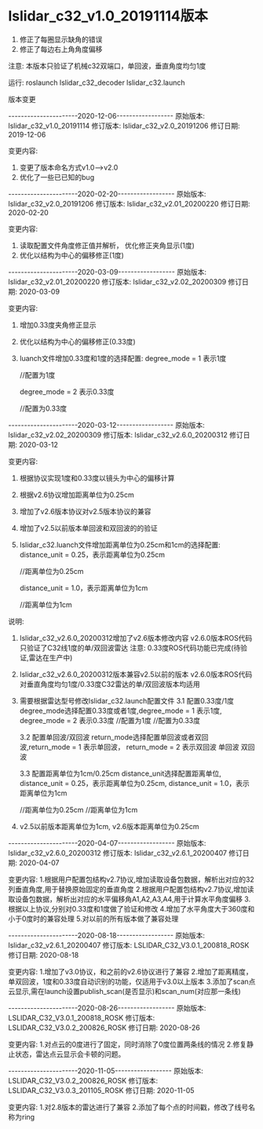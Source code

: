 # lslidar_c32_v1.0_20191114版本
1. 修正了每圈显示缺角的错误
2. 修正了每边右上角角度偏移

注意: 
	本版本只验证了机械c32双端口，单回波，垂直角度均匀1度

运行: 
	roslaunch lslidar_c32_decoder lslidar_c32.launch


版本变更

----------------------2020-12-06------------------
原始版本: lslidar_c32_v1.0_20191114
修订版本: lslidar_c32_v2.0_20191206
修订日期: 2019-12-06

变更内容:
1. 变更了版本命名方式v1.0-->v2.0
2. 优化了一些已已知的bug


----------------------2020-02-20------------------
原始版本: lslidar_c32_v2.0_20191206
修订版本: lslidar_c32_v2.01_20200220
修订日期: 2020-02-20

变更内容:
1. 读取配置文件角度修正值并解析， 优化修正夹角显示(1度)
2. 优化以结构为中心的偏移修正(1度)		


----------------------2020-03-09------------------
原始版本: lslidar_c32_v2.01_20200220
修订版本: lslidar_c32_v2.02_20200309
修订日期: 2020-03-09

变更内容:
1. 增加0.33度夹角修正显示
2. 优化以结构为中心的偏移修正(0.33度)
3. luanch文件增加0.33度和1度的选择配置:
    degree_mode = 1 表示1度
    <param name="degree_mode" value="1"/>   //配置为1度

    degree_mode = 2 表示0.33度
    <param name="degree_mode" value="2"/>   //配置为0.33度

----------------------2020-03-12------------------
原始版本: lslidar_c32_v2.02_20200309
修订版本: lslidar_c32_v2.6.0_20200312
修订日期: 2020-03-12

变更内容:
1. 根据协议实现1度和0.33度以镜头为中心的偏移计算
2. 根据v2.6协议增加距离单位为0.25cm
3. 增加了v2.6版本协议对v2.5版本协议的兼容
4. 增加了v2.5以前版本单回波和双回波的的验证
5. lslidar_c32.luanch文件增加距离单位为0.25cm和1cm的选择配置:
	distance_unit = 0.25，表示距离单位为0.25cm
	<param name="distance_unit" value="0.25"/>		//距离单位为0.25cm

	distance_unit = 1.0，表示距离单位为1cm
	<param name="distance_unit" value="1.0"/>		//距离单位为1cm

说明: 
1. lslidar_c32_v2.6.0_20200312增加了v2.6版本修改内容
   v2.6.0版本ROS代码只验证了C32线1度的单/双回波雷达
   注意: 0.33度ROS代码功能已完成(待验证,雷达在生产中)
   	
2. lslidar_c32_v2.6.0_20200312版本兼容v2.5以前的版本
   v2.6.0版本ROS代码对垂直角度均匀1度/0.33度C32雷达的单/双回波版本均适用

3. 需要根据雷达型号修改lslidar_c32.launch配置文件
   3.1 配置0.33度/1度
	degree_mode选择配置0.33度或者1度,degree_mode = 1 表示1度, degree_mode = 2 表示0.33度
    	<param name="degree_mode" value="1"/>   //配置为1度
    	<param name="degree_mode" value="2"/>   //配置为0.33度
	
   3.2 配置单回波/双回波
        return_mode选择配置单回波或者双回波,return_mode = 1 表示单回波， return_mode = 2 表示双回波
        <arg name="return_mode" default="1" />	单回波
  	<arg name="return_mode" default="2" />	双回波
  
   3.3 配置距离单位为1cm/0.25cm
	distance_unit选择配置距离单位, distance_unit = 0.25，表示距离单位为0.25cm, distance_unit = 1.0，表示距离单位为1cm
	<param name="distance_unit" value="0.25"/>		//距离单位为0.25cm
	<param name="distance_unit" value="1.0"/>		//距离单位为1cm

4. v2.5以前版本距离单位为1cm, v2.6版本距离单位为0.25cm


----------------------2020-04-07------------------
原始版本: lslidar_c32_v2.6.0_20200312
修订版本: lslidar_c32_v2.6.1_20200407
修订日期: 2020-04-07

变更内容:
1.根据用户配置包结构v2.7协议,增加读取设备包数据，解析出对应的32列垂直角度,用于替换原始固定的垂直角度
2.根据用户配置包结构v2.7协议,增加读取设备包数据，解析出对应的水平偏移角A1,A2,A3,A4,用于计算水平角度偏移
3.根据以上协议,分别对0.33度和1度做了验证和修改
4.增加了水平角度大于360度和小于0度时的兼容处理
5.对以前的所有版本做了兼容处理


----------------------2020-08-18------------------
原始版本: lslidar_c32_v2.6.1_20200407
修订版本: LSLIDAR_C32_V3.0.1_200818_ROSK
修订日期: 2020-08-18

变更内容:
1.增加了v3.0协议，和之前的v2.6协议进行了兼容
2.增加了距离精度，单双回波，1度和0.33度自动识别的功能，仅适用于v3.0以上版本
3.添加了scan点云显示,需在launch设置publish_scan(是否显示)和scan_num(对应那一条线) 


----------------------2020-08-26------------------
原始版本: LSLIDAR_C32_V3.0.1_200818_ROSK
修订版本: LSLIDAR_C32_V3.0.2_200826_ROSK
修订日期: 2020-08-26

变更内容:
1.对点云的0度进行了固定，同时消除了0度位置两条线的情况
2.修复静止状态，雷达点云显示会卡顿的问题。


----------------------2020-11-05------------------
原始版本: LSLIDAR_C32_V3.0.2_200826_ROSK
修订版本: LSLIDAR_C32_V3.0.3_201105_ROSK
修订日期: 2020-11-05

变更内容:
1.对2.8版本的雷达进行了兼容
2.添加了每个点的时间戳，修改了线号名称为ring

